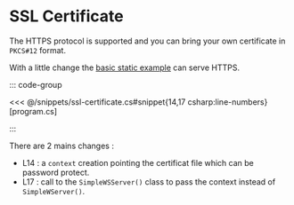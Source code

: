 # SSL Certificate

The HTTPS protocol is supported and you can bring your own certificate in `PKCS#12` format.

With a little change the [basic static example](./static-files) can serve HTTPS.

::: code-group

<<< @/snippets/ssl-certificate.cs#snippet{14,17 csharp:line-numbers} [program.cs]

:::

There are 2 mains changes :
- L14 : a `context` creation pointing the certificat file which can be password protect.
- L17 : call to the `SimpleWSServer()` class to pass the context instead of `SimpleWServer()`.

